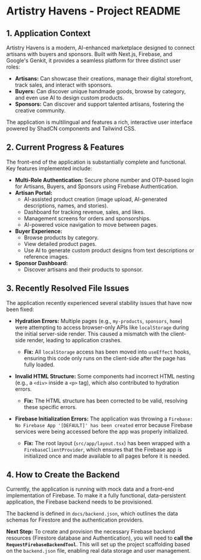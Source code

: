 # Artistry Havens - Project README

## 1. Application Context

Artistry Havens is a modern, AI-enhanced marketplace designed to connect artisans with buyers and sponsors. Built with Next.js, Firebase, and Google's Genkit, it provides a seamless platform for three distinct user roles:

*   **Artisans:** Can showcase their creations, manage their digital storefront, track sales, and interact with sponsors.
*   **Buyers:** Can discover unique handmade goods, browse by category, and even use AI to design custom products.
*   **Sponsors:** Can discover and support talented artisans, fostering the creative community.

The application is multilingual and features a rich, interactive user interface powered by ShadCN components and Tailwind CSS.

## 2. Current Progress & Features

The front-end of the application is substantially complete and functional. Key features implemented include:

*   **Multi-Role Authentication:** Secure phone number and OTP-based login for Artisans, Buyers, and Sponsors using Firebase Authentication.
*   **Artisan Portal:**
    *   AI-assisted product creation (image upload, AI-generated descriptions, names, and stories).
    *   Dashboard for tracking revenue, sales, and likes.
    *   Management screens for orders and sponsorships.
    *   AI-powered voice navigation to move between pages.
*   **Buyer Experience:**
    *   Browse products by category.
    *   View detailed product pages.
    *   Use AI to generate custom product designs from text descriptions or reference images.
*   **Sponsor Dashboard:**
    *   Discover artisans and their products to sponsor.

## 3. Recently Resolved File Issues

The application recently experienced several stability issues that have now been fixed:

*   **Hydration Errors:** Multiple pages (e.g., `my-products`, `sponsors`, `home`) were attempting to access browser-only APIs like `localStorage` during the initial server-side render. This caused a mismatch with the client-side render, leading to application crashes.
    *   **Fix:** All `localStorage` access has been moved into `useEffect` hooks, ensuring this code only runs on the client-side after the page has fully loaded.

*   **Invalid HTML Structure:** Some components had incorrect HTML nesting (e.g., a `<div>` inside a `<p>` tag), which also contributed to hydration errors.
    *   **Fix:** The HTML structure has been corrected to be valid, resolving these specific errors.

*   **Firebase Initialization Errors:** The application was throwing a `Firebase: No Firebase App '[DEFAULT]' has been created` error because Firebase services were being accessed before the app was properly initialized.
    *   **Fix:** The root layout (`src/app/layout.tsx`) has been wrapped with a `FirebaseClientProvider`, which ensures that the Firebase app is initialized once and made available to all pages before it is needed.

## 4. How to Create the Backend

Currently, the application is running with mock data and a front-end implementation of Firebase. To make it a fully functional, data-persistent application, the Firebase backend needs to be provisioned.

The backend is defined in `docs/backend.json`, which outlines the data schemas for Firestore and the authentication providers.

**Next Step:**
To create and provision the necessary Firebase backend resources (Firestore database and Authentication), you will need to **call the `RequestFirebaseBackendTool`**. This will set up the project scaffolding based on the `backend.json` file, enabling real data storage and user management.

